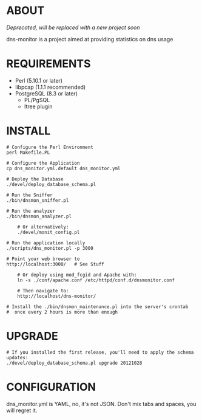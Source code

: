 # ABOUT

*Deprecated, will be replaced with a new project soon*

dns-monitor is a project aimed at providing statistics on dns usage

# REQUIREMENTS

* Perl (5.10.1 or later)
* libpcap (1.1.1 recommended)
* PostgreSQL (8.3 or later)
  * PL/PgSQL
  * ltree plugin

# INSTALL

	# Configure the Perl Environment
	perl Makefile.PL

	# Configure the Application
	cp dns_monitor.yml.default dns_monitor.yml

	# Deploy the Database
	./devel/deploy_database_schema.pl

	# Run the Sniffer
	./bin/dnsmon_sniffer.pl

	# Run the analyzer
	./bin/dnsmon_analyzer.pl

		# Or alternatively:
		./devel/monit_config.pl

	# Run the application locally
	./scripts/dns_monitor.pl -p 3000

	# Point your web browser to
	http://localhost:3000/   # See Stuff

		# Or deploy using mod_fcgid and Apache with:
		ln -s ./conf/apache.conf /etc/httpd/conf.d/dnsmonitor.conf

		# Then navigate to:
		http://localhost/dns-monitor/

	# Install the ./bin/dnsmon_maintenance.pl into the server's crontab
	#  once every 2 hours is more than enough

# UPGRADE

	# If you installed the first release, you'll need to apply the schema updates:
	./devel/deploy_database_schema.pl upgrade 20121028

# CONFIGURATION

dns_monitor.yml is YAML, no, it's not JSON.  Don't mix tabs and spaces, you will regret it.
